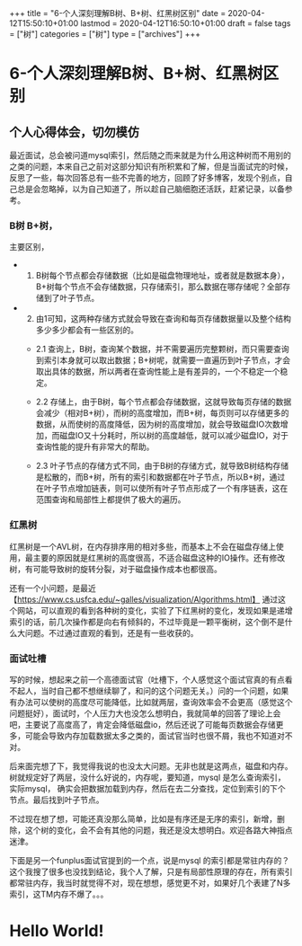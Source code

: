 +++
title = "6-个人深刻理解B树、B+树、红黑树区别"
date = 2020-04-12T15:50:10+01:00
lastmod = 2020-04-12T16:50:10+01:00
draft = false
tags = ["树"]
categories = ["树"]
type = ["archives"]
+++

# 6-个人深刻理解B树、B+树、红黑树区别

## 个人心得体会，切勿模仿

最近面试，总会被问道mysql索引，然后随之而来就是为什么用这种树而不用别的之类的问题，本来自己之前对这部分知识有所积累和了解，但是当面试完的时候，反思了一些，每次回答总有一些不完善的地方，回顾了好多博客，发现个别点，自己总是会忽略掉，以为自己知道了，所以趁自己脑细胞还活跃，赶紧记录，以备参考。

### B树 B+树，
主要区别，
- 1. B树每个节点都会存储数据（比如是磁盘物理地址，或者就是数据本身），B+树每个节点不会存储数据，只存储索引，那么数据在哪存储呢？全部存储到了叶子节点。
- 2. 由1可知，这两种存储方式就会导致在查询和每页存储数据量以及整个结构多少多少都会有一些区别的。

   - 2.1 查询上，B树，查询某个数据，并不需要遍历完整颗树，而只需要查询到索引本身就可以取出数据；B+树呢，就需要一直遍历到叶子节点，才会取出具体的数据，所以两者在查询性能上是有差异的，一个不稳定一个稳定。
  
   - 2.2 存储上，由于B树，每个节点都会存储数据，这就导致每页存储的数据会减少（相对B+树），而树的高度增加，而B+树，每页则可以存储更多的数据，从而使树的高度降低，因为树的高度增加，就会导致磁盘IO次数增加，而磁盘IO又十分耗时，所以树的高度越低，就可以减少磁盘IO，对于查询性能的提升有非常大的帮助。
  
   - 2.3 叶子节点的存储方式不同，由于B树的存储方式，就导致B树结构存储是松散的，而B+树，所有的索引和数据都在叶子节点，所以B+树，通过在叶子节点增加链表，则可以使所有叶子节点形成了一个有序链表，这在范围查询和局部性上都提供了极大的遍历。


### 红黑树
红黑树是一个AVL树，在内存排序用的相对多些，而基本上不会在磁盘存储上使用，最主要的原因就是红黑树的高度很高，不适合磁盘这种的IO操作。还有修改树，有可能导致树的旋转分裂，对于磁盘操作成本也都很高。

还有一个小问题，是最近【https://www.cs.usfca.edu/~galles/visualization/Algorithms.html】 通过这个网站，可以直观的看到各种树的变化，实验了下红黑树的变化，发现如果是递增索引的话，前几次操作都是向右有倾斜的，不过毕竟是一颗平衡树，这个倒不是什么大问题。不过通过直观的看到，还是有一些收获的。

### 面试吐槽
写的时候，想起来之前一个高德面试官（吐槽下，个人感觉这个面试官真的有点看不起人，当时自己都不想继续聊了，和问的这个问题无关。）问的一个问题，如果有办法可以使树的高度尽可能降低，比如就两层，查询效率会不会更高（感觉这个问题挺好），面试时，个人压力大也没怎么想明白，我就简单的回答了理论上会吧，主要说了高度高了，肯定会降低磁盘io，然后还说了可能每页数据会存储更多，可能会导致内存加载数据太多之类的，面试官当时也很不屑，我也不知道对不对。

后来面完想了下，我觉得我说的也没太大问题。无非也就是这两点，磁盘和内存。树就规定好了两层，没什么好说的，内存呢，要知道，mysql 是怎么查询索引，实际mysql， 确实会把数据加载到内存，然后在去二分查找，定位到索引的下个节点。最后找到叶子节点。

不过现在想了想，可能还真没那么简单，比如是有序还是无序的索引，新增，删除，这个树的变化，会不会有其他的问题，我还是没太想明白。欢迎各路大神指点迷津。

下面是另一个funplus面试官提到的一个点，说是mysql 的索引都是常驻内存的？这个我搜了很多也没找到结论，我个人了解，只是有局部性原理的存在，所有索引都常驻内存，我当时就觉得不对，现在想想，感觉更不对，如果好几个表建了N多索引，这TM内存不爆了。。。





# Hello World!